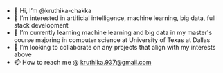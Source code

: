 - 👋 Hi, I’m @kruthika-chakka
- 👀 I’m interested in artificial intelligence, machine learning, big data, full stack development 
- 🌱 I’m currently learning machine learning and big data in my master's course majoring in computer science at University of Texas at Dallas
- 💞️ I’m looking to collaborate on any projects that align with my interests above
- 📫 How to reach me @ kruthika.937@gmail.com

<!---
kruthika-chakka/kruthika-chakka is a ✨ special ✨ repository because its `README.md` (this file) appears on your GitHub profile.
You can click the Preview link to take a look at your changes.
--->

